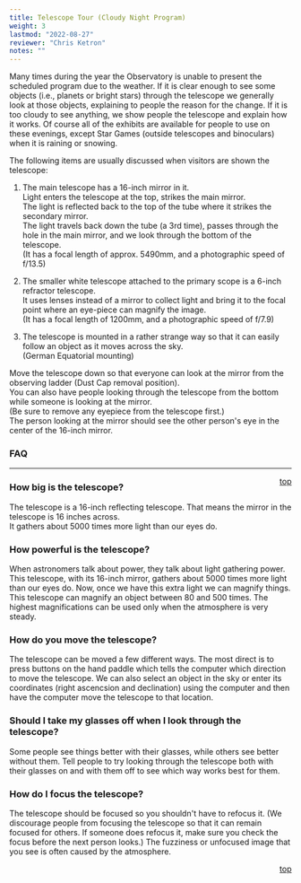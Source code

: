 ```yaml
---
title: Telescope Tour (Cloudy Night Program)
weight: 3
lastmod: "2022-08-27"
reviewer: "Chris Ketron"
notes: ""
---
```


Many times during the year the Observatory is unable to present the scheduled program due to the weather. If it is clear enough to see some objects (i.e., planets or bright stars) through the telescope we generally look at those objects, explaining to people the reason for the change. If it is too cloudy to see anything, we show people the telescope and explain how it works. Of course all of the exhibits are available for people to use on these evenings, except Star Games (outside telescopes and binoculars) when it is raining or snowing.

The following items are usually discussed when visitors are shown the telescope:

1. The main telescope has a 16-inch mirror in it.  
   Light enters the telescope at the top, strikes the main mirror.  
   The light is reflected back to the top of the tube where it strikes the secondary mirror.  
   The light travels back down the tube (a 3rd time), passes through the hole in the main mirror, and we look through the bottom of the telescope.  
   (It has a focal length of approx. 5490mm, and a photographic speed of f/13.5)    

2. The smaller white telescope attached to the primary scope is a 6-inch refractor telescope.  
   It uses lenses instead of a mirror to collect light and bring it to the focal point where an eye-piece can magnify the image.  
   (It has a focal length of 1200mm, and a photographic speed of f/7.9)  

3. The telescope is mounted in a rather strange way so that it can easily follow an object as it moves across the sky.  
   (German Equatorial mounting)

Move the telescope down so that everyone can look at the mirror from the observing ladder (Dust Cap removal position).  
You can also have people looking through the telescope from the bottom while someone is looking at the mirror.  
(Be sure to remove any eyepiece from the telescope first.)  
The person looking at the mirror should see the other person's eye in the center of the 16-inch mirror.  

### FAQ

---
<span style='float:right;'>[top](#)</span>

### How big is the telescope? 

The telescope is a 16-inch reflecting telescope. That means the mirror in the telescope is 16 inches across.  
It gathers about 5000 times more light than our eyes do.

### How powerful is the telescope? 

When astronomers talk about power, they talk about light gathering power. This telescope, with its 16-inch mirror, gathers about 5000 times more light than our eyes do. Now, once we have this extra light we can magnify things. This telescope can magnify an object between 80 and 500 times. The highest magnifications can be used only when the atmosphere is very steady.

### How do you move the telescope? 

The telescope can be moved a few different ways. The most direct is to press buttons on the hand paddle which tells the computer which direction to move the telescope. We can also select an object in the sky or enter its coordinates (right ascencsion and declination) using the computer and then have the computer move the telescope to that location.

### Should I take my glasses off when I look through the telescope? 

Some people see things better with their glasses, while others see better without them. Tell people to try looking through the telescope both with their glasses on and with them off to see which way works best for them. 

### How do I focus the telescope? 

The telescope should be focused so you shouldn't have to refocus it. (We discourage people from focusing the telescope so that it can remain focused for others. If someone does refocus it, make sure you check the focus before the next person looks.) The fuzziness or unfocused image that you see is often caused by the atmosphere.

<span style='float:right;'>[top](#)</span>

